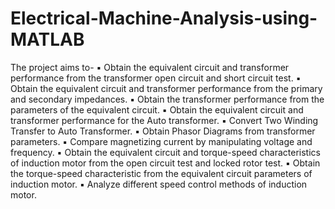 # Electrical-Machine-Analysis-using-MATLAB
The project aims to- 
▪ Obtain the equivalent circuit and transformer performance from the  transformer open circuit and short circuit test. 
▪ Obtain the equivalent circuit and transformer performance from the primary  and secondary impedances. 
▪ Obtain the transformer performance from the parameters of the equivalent  circuit. 
▪ Obtain the equivalent circuit and transformer performance for the Auto  transformer. 
▪ Convert Two Winding Transfer to Auto Transformer. ▪ Obtain Phasor Diagrams from transformer parameters. 
▪ Compare magnetizing current by manipulating voltage and frequency. 
▪ Obtain the equivalent circuit and torque-speed characteristics of induction  motor from the open circuit test and locked rotor test. 
▪ Obtain the torque-speed characteristic from the equivalent circuit parameters  of induction motor. 
▪ Analyze different speed control methods of induction motor.
